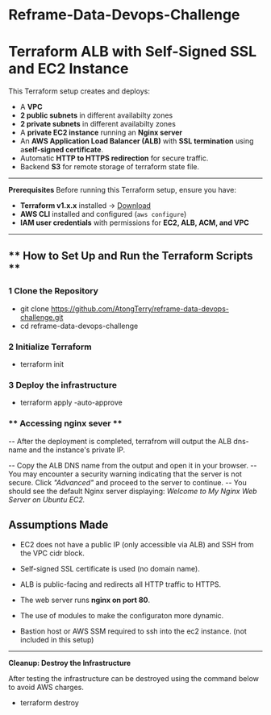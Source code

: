 # **Reframe-Data-Devops-Challenge**

# Terraform ALB with Self-Signed SSL and EC2 Instance

This Terraform setup creates and deploys:
- A **VPC**
- **2 public subnets** in different availabilty zones 
- **2 private subnets** in different availabilty zones
- A **private EC2 instance** running an **Nginx server**
- An **AWS Application Load Balancer (ALB)** with **SSL termination** using a**self-signed certificate**. 
- Automatic **HTTP to HTTPS redirection** for secure traffic.
- Backend **S3** for remote storage of terraform state file. 

---

**Prerequisites**
Before running this Terraform setup, ensure you have:
- **Terraform v1.x.x** installed → [Download](https://developer.hashicorp.com/terraform/downloads)
- **AWS CLI** installed and configured (`aws configure`)
- **IAM user credentials** with permissions for **EC2, ALB, ACM, and VPC**

---

## ** How to Set Up and Run the Terraform Scripts **
### 1 Clone the Repository

* git clone https://github.com/AtongTerry/reframe-data-devops-challenge.git
* cd reframe-data-devops-challenge

### 2️ Initialize Terraform

* terraform init

### 3 Deploy the infrastructure 

* terraform apply -auto-approve

###  ** Accessing nginx sever **

-- After the deployment is completed, terrafrom will output the ALB dns-name and the instance's private IP.

-- Copy the ALB DNS name from the output and open it in your browser. 
-- You may encounter a security warning indicating that the server is not secure. Click *"Advanced"* and proceed to the server to continue.
-- You should see the default Nginx server displaying: *Welcome to My Nginx Web Server on Ubuntu EC2.*

## **Assumptions Made**

* EC2 does not have a public IP (only accessible via ALB) and SSH from the VPC cidr block.

* Self-signed SSL certificate is used (no domain name).

* ALB is public-facing and redirects all HTTP traffic to HTTPS.

* The web server runs **nginx on port 80**.

* The use of modules to make the configuraton more dynamic.

* Bastion host or AWS SSM required to ssh into the ec2 instance. (not included in this setup)
_ _ _ _ _ _ _ _ _ _ _ _ _ _ _ _ _ _ _ _ _ _ _ _ _ _ _ _ _ _ _ _ _ _ _ _ _ _ _ _ _ _ 

**Cleanup: Destroy the Infrastructure**

After testing the infrastructure can be destroyed using the command below to avoid AWS charges.

* terraform destroy




